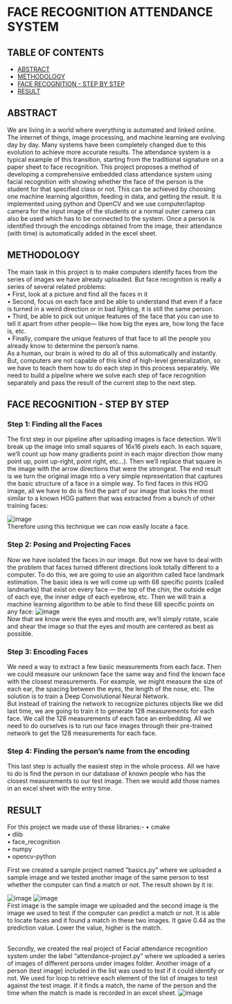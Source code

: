 # FACE RECOGNITION ATTENDANCE SYSTEM
## TABLE OF CONTENTS
* [ABSTRACT](#abstract)
* [METHODOLOGY](#methodology)
* [FACE RECOGNITION - STEP BY STEP](#face-recognition---step-by-step)
* [RESULT](#result)

## ABSTRACT
We are living in a world where everything is automated and linked online. The internet of things, image processing, and machine learning are evolving day by day. Many systems have been completely changed due to this evolution to achieve more accurate results. The attendance system is a typical example of this transition, starting from the traditional signature on a paper sheet to face recognition. This project proposes a method of developing a comprehensive embedded class attendance system using facial recognition with showing whether the face of the person is the student for that specified class or not. This can be achieved by choosing one machine learning algorithm, feeding in data, and getting the result. It is implemented using python and OpenCV and we use computer/laptop camera for the input image of the students or a normal outer camera can also be used which has to be connected to the system. Once a person is identified through the encodings obtained from the image, their attendance (with time) is automatically added in the excel sheet.

## METHODOLOGY
The main task in this project is to make computers identify faces from the series of images we have already uploaded. But face recognition is really a series of several related problems:<br>
•	First, look at a picture and find all the faces in it<br>
•	Second, focus on each face and be able to understand that even if a face is turned in a weird direction or in bad lighting, it is still the same person.<br>
•	Third, be able to pick out unique features of the face that you can use to tell it apart from other people— like how big the eyes are, how long the face is, etc.<br>
•	Finally, compare the unique features of that face to all the people you already know to determine the person’s name.<br>
As a human, our brain is wired to do all of this automatically and instantly. But, computers are not capable of this kind of high-level generalization, so we have to teach them how to do each step in this process separately. We need to build a pipeline where we solve each step of face recognition separately and pass the result of the current step to the next step. 

## FACE RECOGNITION - STEP BY STEP

### Step 1: Finding all the Faces
The first step in our pipeline after uploading images is face detection.  We’ll break up the image into small squares of 16x16 pixels each. In each square, we’ll count up how many gradients point in each major direction (how many point up, point up-right, point right, etc…). Then we’ll replace that square in the image with the arrow directions that were the strongest. The end result is we turn the original image into a very simple representation that captures the basic structure of a face in a simple way. To find faces in this HOG image, all we have to do is find the part of our image that looks the most similar to a known HOG pattern that was extracted from a bunch of other training faces:

![image](https://github.com/FasnaSharaf/Opencv-attendance/assets/83363902/35e45334-f201-4b8e-875f-74227d56c93b)
<br>Therefore using this technique we can now easily locate a face.
### Step 2: Posing and Projecting Faces
Now we have isolated the faces in our image. But now we have to deal with the problem that faces turned different directions look totally different to a computer. To do this, we are going to use an algorithm called face landmark estimation. The basic idea is we will come up with 68 specific points (called landmarks) that exist on every face — the top of the chin, the outside edge of each eye, the inner edge of each eyebrow, etc. Then we will train a machine learning algorithm to be able to find these 68 specific points on any face:
![image](https://github.com/FasnaSharaf/Opencv-attendance/assets/83363902/cfd7e23a-8f6c-4293-9ca8-0daadeeafcf3)
<br>Now that we know were the eyes and mouth are, we’ll simply rotate, scale and shear the image so that the eyes and mouth are centered as best as possible.

### Step 3: Encoding Faces
We need a way to extract a few basic measurements from each face. Then we could measure our unknown face the same way and find the known face with the closest measurements. For example, we might measure the size of each ear, the spacing between the eyes, the length of the nose, etc. The solution is to train a Deep Convolutional Neural Network. 
<br>But instead of training the network to recognize pictures objects like we did last time, we are going to train it to generate 128 measurements for each face. We call the 128 measurements of each face an embedding. All we need to do ourselves is to run our face images through their pre-trained network to get the 128 measurements for each face.

### Step 4: Finding the person’s name from the encoding
This last step is actually the easiest step in the whole process. All we have to do is find the person in our database of known people who has the closest measurements to our test image. Then we would add those names in an excel sheet with the entry time.

## RESULT
For this project we made use of  these libraries:-
•	cmake<br>
•	dlib<br>
•	face_recognition<br>
•	numpy<br>
•	opencv-python<br>

First we created a sample project named ”basics.py” where we uploaded a sample image and we tested another image of the same person to test whether the computer can find a match or not. The result shown by it is:

![image](https://github.com/FasnaSharaf/Opencv-attendance/assets/83363902/0d6aee19-7da5-43e0-8efc-8f42afa0ef5e)
![image](https://github.com/FasnaSharaf/Opencv-attendance/assets/83363902/7168dd6d-32da-40b6-b858-83e3d40c0a70)
<br>First image is the sample image we uploaded and the second image is the image we used to test if the computer can predict a match or not. It is able to locate faces and it found a match in these two images. It gave 0.44 as the prediction value. Lower the value, higher is the match.

<br>Secondly, we created the real project of Facial attendance recognition system under the label “attendance-project.py” where we uploaded a series of images of different persons under images folder. Another image of a person (test image) included in the list was used to test if it could identify or not. 
We used for loop to retrieve each element of the list of images to test against the test image. If it finds a match, the name of the person and the time when the  match is made is recorded in an excel sheet.
![image](https://github.com/FasnaSharaf/Opencv-attendance/assets/83363902/ca9dedac-eb49-46a4-9a36-fa01d90ebcab)

